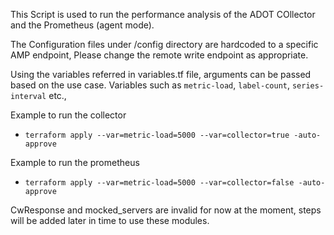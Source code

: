 This Script is used to run the performance analysis of the ADOT COllector and the Prometheus (agent mode).

The Configuration files under /config directory are hardcoded to a specific AMP endpoint, Please change the remote write endpoint as appropriate. 

Using the variables referred in variables.tf file, arguments can be passed based on the use case. Variables such as `metric-load`, `label-count`, `series-interval` etc.,


Example to run the collector
- `terraform apply --var=metric-load=5000 --var=collector=true -auto-approve`

Example to run the prometheus
- `terraform apply --var=metric-load=5000 --var=collector=false -auto-approve`


CwResponse and mocked_servers are invalid for now at the moment, steps will be added later in time to use these modules.
